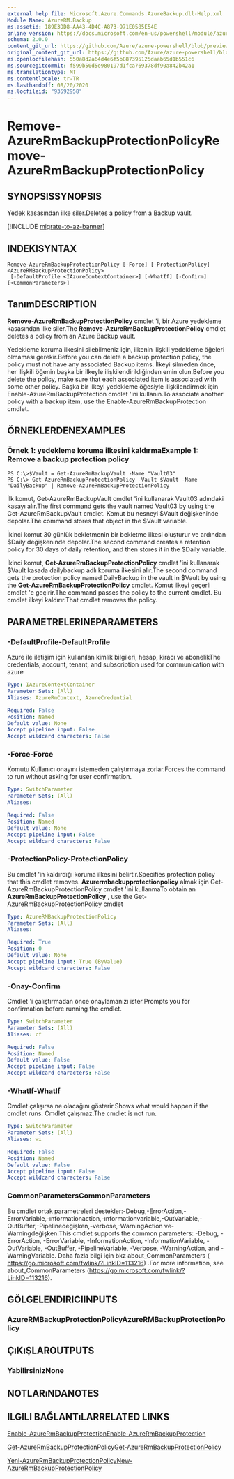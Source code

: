 ```yaml
---
external help file: Microsoft.Azure.Commands.AzureBackup.dll-Help.xml
Module Name: AzureRM.Backup
ms.assetid: 189E3DD8-AA43-4D4C-A873-971E0585E54E
online version: https://docs.microsoft.com/en-us/powershell/module/azurerm.backup/remove-azurermbackupprotectionpolicy
schema: 2.0.0
content_git_url: https://github.com/Azure/azure-powershell/blob/preview/src/ResourceManager/AzureBackup/Commands.AzureBackup/help/Remove-AzureRmBackupProtectionPolicy.md
original_content_git_url: https://github.com/Azure/azure-powershell/blob/preview/src/ResourceManager/AzureBackup/Commands.AzureBackup/help/Remove-AzureRmBackupProtectionPolicy.md
ms.openlocfilehash: 550a8d2a64d4e6f5b887395125daab65d1b551c6
ms.sourcegitcommit: f599b50d5e980197d1fca769378df90a842b42a1
ms.translationtype: MT
ms.contentlocale: tr-TR
ms.lasthandoff: 08/20/2020
ms.locfileid: "93592958"
---
```

# <span data-ttu-id="da5bf-101">Remove-AzureRmBackupProtectionPolicy</span><span class="sxs-lookup"><span data-stu-id="da5bf-101">Remove-AzureRmBackupProtectionPolicy</span></span>

## <span data-ttu-id="da5bf-102">SYNOPSIS</span><span class="sxs-lookup"><span data-stu-id="da5bf-102">SYNOPSIS</span></span>
<span data-ttu-id="da5bf-103">Yedek kasasından ilke siler.</span><span class="sxs-lookup"><span data-stu-id="da5bf-103">Deletes a policy from a Backup vault.</span></span>

[!INCLUDE [migrate-to-az-banner](../../includes/migrate-to-az-banner.md)]

## <span data-ttu-id="da5bf-104">INDEKI</span><span class="sxs-lookup"><span data-stu-id="da5bf-104">SYNTAX</span></span>

```
Remove-AzureRmBackupProtectionPolicy [-Force] [-ProtectionPolicy] <AzureRMBackupProtectionPolicy>
 [-DefaultProfile <IAzureContextContainer>] [-WhatIf] [-Confirm] [<CommonParameters>]
```

## <span data-ttu-id="da5bf-105">Tanım</span><span class="sxs-lookup"><span data-stu-id="da5bf-105">DESCRIPTION</span></span>
<span data-ttu-id="da5bf-106">**Remove-AzureRmBackupProtectionPolicy** cmdlet 'i, bir Azure yedekleme kasasından ilke siler.</span><span class="sxs-lookup"><span data-stu-id="da5bf-106">The **Remove-AzureRmBackupProtectionPolicy** cmdlet deletes a policy from an Azure Backup vault.</span></span>

<span data-ttu-id="da5bf-107">Yedekleme koruma ilkesini silebilmeniz için, ilkenin ilişkili yedekleme öğeleri olmaması gerekir.</span><span class="sxs-lookup"><span data-stu-id="da5bf-107">Before you can delete a backup protection policy, the policy must not have any associated Backup items.</span></span>
<span data-ttu-id="da5bf-108">İlkeyi silmeden önce, her ilişkili öğenin başka bir ilkeyle ilişkilendirildiğinden emin olun.</span><span class="sxs-lookup"><span data-stu-id="da5bf-108">Before you delete the policy, make sure that each associated item is associated with some other policy.</span></span>
<span data-ttu-id="da5bf-109">Başka bir ilkeyi yedekleme öğesiyle ilişkilendirmek için Enable-AzureRmBackupProtection cmdlet 'ini kullanın.</span><span class="sxs-lookup"><span data-stu-id="da5bf-109">To associate another policy with a backup item, use the Enable-AzureRmBackupProtection cmdlet.</span></span>

## <span data-ttu-id="da5bf-110">ÖRNEKLERDEN</span><span class="sxs-lookup"><span data-stu-id="da5bf-110">EXAMPLES</span></span>

### <span data-ttu-id="da5bf-111">Örnek 1: yedekleme koruma ilkesini kaldırma</span><span class="sxs-lookup"><span data-stu-id="da5bf-111">Example 1: Remove a backup protection policy</span></span>
```
PS C:\>$Vault = Get-AzureRmBackupVault -Name "Vault03"
PS C:\> Get-AzureRmBackupProtectionPolicy -Vault $Vault -Name "DailyBackup" | Remove-AzureRmBackupProtectionPolicy
```

<span data-ttu-id="da5bf-112">İlk komut, Get-AzureRmBackupVault cmdlet 'ini kullanarak Vault03 adındaki kasayı alır.</span><span class="sxs-lookup"><span data-stu-id="da5bf-112">The first command gets the vault named Vault03 by using the Get-AzureRmBackupVault cmdlet.</span></span>
<span data-ttu-id="da5bf-113">Komut bu nesneyi $Vault değişkeninde depolar.</span><span class="sxs-lookup"><span data-stu-id="da5bf-113">The command stores that object in the $Vault variable.</span></span>

<span data-ttu-id="da5bf-114">İkinci komut 30 günlük bekletmenin bir bekletme ilkesi oluşturur ve ardından $Daily değişkeninde depolar.</span><span class="sxs-lookup"><span data-stu-id="da5bf-114">The second command creates a retention policy for 30 days of daily retention, and then stores it in the $Daily variable.</span></span>

<span data-ttu-id="da5bf-115">İkinci komut, **Get-AzureRmBackupProtectionPolicy** cmdlet 'ini kullanarak $Vault kasada dailybackup adlı koruma ilkesini alır.</span><span class="sxs-lookup"><span data-stu-id="da5bf-115">The second command gets the protection policy named DailyBackup in the vault in $Vault by using the **Get-AzureRmBackupProtectionPolicy** cmdlet.</span></span>
<span data-ttu-id="da5bf-116">Komut ilkeyi geçerli cmdlet 'e geçirir.</span><span class="sxs-lookup"><span data-stu-id="da5bf-116">The command passes the policy to the current cmdlet.</span></span>
<span data-ttu-id="da5bf-117">Bu cmdlet ilkeyi kaldırır.</span><span class="sxs-lookup"><span data-stu-id="da5bf-117">That cmdlet removes the policy.</span></span>

## <span data-ttu-id="da5bf-118">PARAMETRELERINE</span><span class="sxs-lookup"><span data-stu-id="da5bf-118">PARAMETERS</span></span>

### <span data-ttu-id="da5bf-119">-DefaultProfile</span><span class="sxs-lookup"><span data-stu-id="da5bf-119">-DefaultProfile</span></span>
<span data-ttu-id="da5bf-120">Azure ile iletişim için kullanılan kimlik bilgileri, hesap, kiracı ve abonelik</span><span class="sxs-lookup"><span data-stu-id="da5bf-120">The credentials, account, tenant, and subscription used for communication with azure</span></span>

```yaml
Type: IAzureContextContainer
Parameter Sets: (All)
Aliases: AzureRmContext, AzureCredential

Required: False
Position: Named
Default value: None
Accept pipeline input: False
Accept wildcard characters: False
```

### <span data-ttu-id="da5bf-121">-Force</span><span class="sxs-lookup"><span data-stu-id="da5bf-121">-Force</span></span>
<span data-ttu-id="da5bf-122">Komutu Kullanıcı onayını istemeden çalıştırmaya zorlar.</span><span class="sxs-lookup"><span data-stu-id="da5bf-122">Forces the command to run without asking for user confirmation.</span></span>

```yaml
Type: SwitchParameter
Parameter Sets: (All)
Aliases: 

Required: False
Position: Named
Default value: None
Accept pipeline input: False
Accept wildcard characters: False
```

### <span data-ttu-id="da5bf-123">-ProtectionPolicy</span><span class="sxs-lookup"><span data-stu-id="da5bf-123">-ProtectionPolicy</span></span>
<span data-ttu-id="da5bf-124">Bu cmdlet 'in kaldırdığı koruma ilkesini belirtir.</span><span class="sxs-lookup"><span data-stu-id="da5bf-124">Specifies protection policy that this cmdlet removes.</span></span>
<span data-ttu-id="da5bf-125">**Azurermbackupprotectionpolicy** almak için Get-AzureRmBackupProtectionPolicy cmdlet 'ini kullanma</span><span class="sxs-lookup"><span data-stu-id="da5bf-125">To obtain an **AzureRmBackupProtectionPolicy** , use the Get-AzureRmBackupProtectionPolicy cmdlet</span></span>

```yaml
Type: AzureRMBackupProtectionPolicy
Parameter Sets: (All)
Aliases: 

Required: True
Position: 0
Default value: None
Accept pipeline input: True (ByValue)
Accept wildcard characters: False
```

### <span data-ttu-id="da5bf-126">-Onay</span><span class="sxs-lookup"><span data-stu-id="da5bf-126">-Confirm</span></span>
<span data-ttu-id="da5bf-127">Cmdlet 'i çalıştırmadan önce onaylamanızı ister.</span><span class="sxs-lookup"><span data-stu-id="da5bf-127">Prompts you for confirmation before running the cmdlet.</span></span>

```yaml
Type: SwitchParameter
Parameter Sets: (All)
Aliases: cf

Required: False
Position: Named
Default value: False
Accept pipeline input: False
Accept wildcard characters: False
```

### <span data-ttu-id="da5bf-128">-WhatIf</span><span class="sxs-lookup"><span data-stu-id="da5bf-128">-WhatIf</span></span>
<span data-ttu-id="da5bf-129">Cmdlet çalışırsa ne olacağını gösterir.</span><span class="sxs-lookup"><span data-stu-id="da5bf-129">Shows what would happen if the cmdlet runs.</span></span>
<span data-ttu-id="da5bf-130">Cmdlet çalışmaz.</span><span class="sxs-lookup"><span data-stu-id="da5bf-130">The cmdlet is not run.</span></span>

```yaml
Type: SwitchParameter
Parameter Sets: (All)
Aliases: wi

Required: False
Position: Named
Default value: False
Accept pipeline input: False
Accept wildcard characters: False
```

### <span data-ttu-id="da5bf-131">CommonParameters</span><span class="sxs-lookup"><span data-stu-id="da5bf-131">CommonParameters</span></span>
<span data-ttu-id="da5bf-132">Bu cmdlet ortak parametreleri destekler:-Debug,-ErrorAction,-ErrorVariable,-ınformationaction,-ınformationvariable,-OutVariable,-OutBuffer,-Pipelinedeğişken,-verbose,-WarningAction ve-Warningdeğişken.</span><span class="sxs-lookup"><span data-stu-id="da5bf-132">This cmdlet supports the common parameters: -Debug, -ErrorAction, -ErrorVariable, -InformationAction, -InformationVariable, -OutVariable, -OutBuffer, -PipelineVariable, -Verbose, -WarningAction, and -WarningVariable.</span></span> <span data-ttu-id="da5bf-133">Daha fazla bilgi için bkz about_CommonParameters ( https://go.microsoft.com/fwlink/?LinkID=113216) .</span><span class="sxs-lookup"><span data-stu-id="da5bf-133">For more information, see about_CommonParameters (https://go.microsoft.com/fwlink/?LinkID=113216).</span></span>

## <span data-ttu-id="da5bf-134">GÖLGELENDIRICI</span><span class="sxs-lookup"><span data-stu-id="da5bf-134">INPUTS</span></span>

### <span data-ttu-id="da5bf-135">AzureRMBackupProtectionPolicy</span><span class="sxs-lookup"><span data-stu-id="da5bf-135">AzureRMBackupProtectionPolicy</span></span>

## <span data-ttu-id="da5bf-136">ÇıKıŞLAR</span><span class="sxs-lookup"><span data-stu-id="da5bf-136">OUTPUTS</span></span>

### <span data-ttu-id="da5bf-137">Yabilirsiniz</span><span class="sxs-lookup"><span data-stu-id="da5bf-137">None</span></span>

## <span data-ttu-id="da5bf-138">NOTLARıNDA</span><span class="sxs-lookup"><span data-stu-id="da5bf-138">NOTES</span></span>

## <span data-ttu-id="da5bf-139">ILGILI BAĞLANTıLAR</span><span class="sxs-lookup"><span data-stu-id="da5bf-139">RELATED LINKS</span></span>

[<span data-ttu-id="da5bf-140">Enable-AzureRmBackupProtection</span><span class="sxs-lookup"><span data-stu-id="da5bf-140">Enable-AzureRmBackupProtection</span></span>](./Enable-AzureRmBackupProtection.md)

[<span data-ttu-id="da5bf-141">Get-AzureRmBackupProtectionPolicy</span><span class="sxs-lookup"><span data-stu-id="da5bf-141">Get-AzureRmBackupProtectionPolicy</span></span>](./Get-AzureRmBackupProtectionPolicy.md)

[<span data-ttu-id="da5bf-142">Yeni-AzureRmBackupProtectionPolicy</span><span class="sxs-lookup"><span data-stu-id="da5bf-142">New-AzureRmBackupProtectionPolicy</span></span>](./New-AzureRmBackupProtectionPolicy.md)


